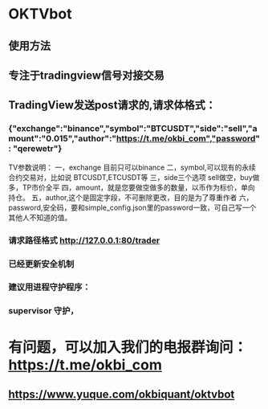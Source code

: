 # OKTVbot
## 使用方法

## 专注于tradingview信号对接交易

## TradingView发送post请求的,请求体格式：
### {"exchange":"binance","symbol":"BTCUSDT","side":"sell","amount":"0.015","author":"https://t.me/okbi_com","password": "qerewetr"}
TV参数说明：
一，exchange 目前只可以binance
二，symbol,可以现有的永续合约交易对，比如说 BTCUSDT,ETCUSDT等
三，side三个选项 sell做空，buy做多，TP市价全平
四，amount，就是您要做空做多的数量，以币作为标价，单向持仓。
五，author,这个是固定字段，不可删除更改，目的是为了尊重作者
六，password,安全码，要和simple_config.json里的password一致，可自己写一个其他人不知道的值。


### 请求路径格式 http://127.0.0.1:80/trader

### 已经更新安全机制

### 建议用进程守护程序：
### supervisor 守护， 

# 有问题，可以加入我们的电报群询问： https://t.me/okbi_com

## https://www.yuque.com/okbiquant/oktvbot

